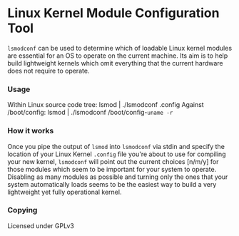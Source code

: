 # Linux Kernel Module Configuration Tool
`lsmodconf` can be used to determine which of loadable Linux kernel modules  
are essential for an OS to operate on the current machine.
Its aim is to help build lightweight kernels which omit everything
that the current hardware does not require to operate.

### Usage
Within Linux source code tree:
    lsmod | ./lsmodconf .config
Against /boot/config:
    lsmod | ./lsmodconf /boot/config-`uname -r`

### How it works
Once you pipe the output of `lsmod` into `lsmodconf` via stdin and specify the location
of your Linux Kernel `.config` file you're about to use for compiling
your new kernel, `lsmodconf` will point out the current choices [n/m/y]
for those modules which seem to be important for your system to operate.  
Disabling as many modules as possible and turning only the ones that your
system automatically loads seems to be the easiest way to build
a very lightweight yet fully operational kernel.

### Copying
Licensed under GPLv3
